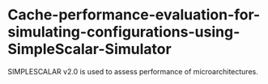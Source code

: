 # Cache-performance-evaluation-for-simulating-configurations-using-SimpleScalar-Simulator
SIMPLESCALAR v2.0 is used to assess performance of microarchitectures. 
